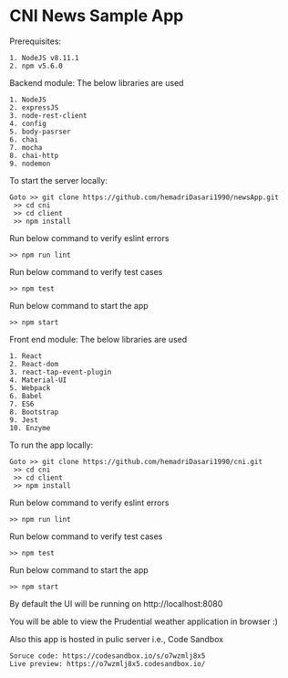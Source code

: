 # CNI News Sample App

Prerequisites:
	
	1. NodeJS v8.11.1
	2. npm v5.6.0

Backend module:
The below libraries are used

	1. NodeJS
	2. expressJS
	3. node-rest-client
	4. config
	5. body-pasrser
	6. chai
	7. mocha
	8. chai-http
	9. nodemon

To start the server locally:	

	Goto >> git clone https://github.com/hemadriDasari1990/newsApp.git
	 >> cd cni
	 >> cd client
     >> npm install

Run below command to verify eslint errors

	>> npm run lint

Run below command to verify test cases

	>> npm test

Run below command to start the app

	>> npm start


Front end module:
The below libraries are used

	1. React
	2. React-dom
	3. react-tap-event-plugin
	4. Material-UI
	5. Webpack
	6. Babel
	7. ES6
	8. Bootstrap
	9. Jest
	10. Enzyme

To run the app locally:	

	Goto >> git clone https://github.com/hemadriDasari1990/cni.git
	 >> cd cni
	 >> cd client
     >> npm install

Run below command to verify eslint errors

	>> npm run lint

Run below command to verify test cases

	>> npm test

Run below command to start the app

	>> npm start

By default the UI will be running on http://localhost:8080

You will be able to view the Prudential weather application in browser :)

Also this app is hosted in pulic server i.e., Code Sandbox

	Soruce code: https://codesandbox.io/s/o7wzmlj8x5
	Live preview: https://o7wzmlj8x5.codesandbox.io/
